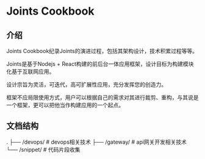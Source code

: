 # Joints Cookbook


## 介绍

Joints Cookbook纪录Joints的演进过程，包括其架构设计，技术积累过程等等。

Joints是基于Nodejs + React构建的前后台一体应用框架，设计目标为构建模块化基于互联网应用。

设计宗旨为灵活，可迭代，高可扩展性应用，充分发挥您的创造力。

框架不应局限使用方式，用户可以根据自己的需求对其进行裁剪、重构，与其说是一个框架，更可以把他当作构建应用的一个起点。

## 文档结构
.
├── /devops/             # devops相关技术
├── /gateway/            # api网关开发相关技术
└── /snippet/            # 代码片段收集









